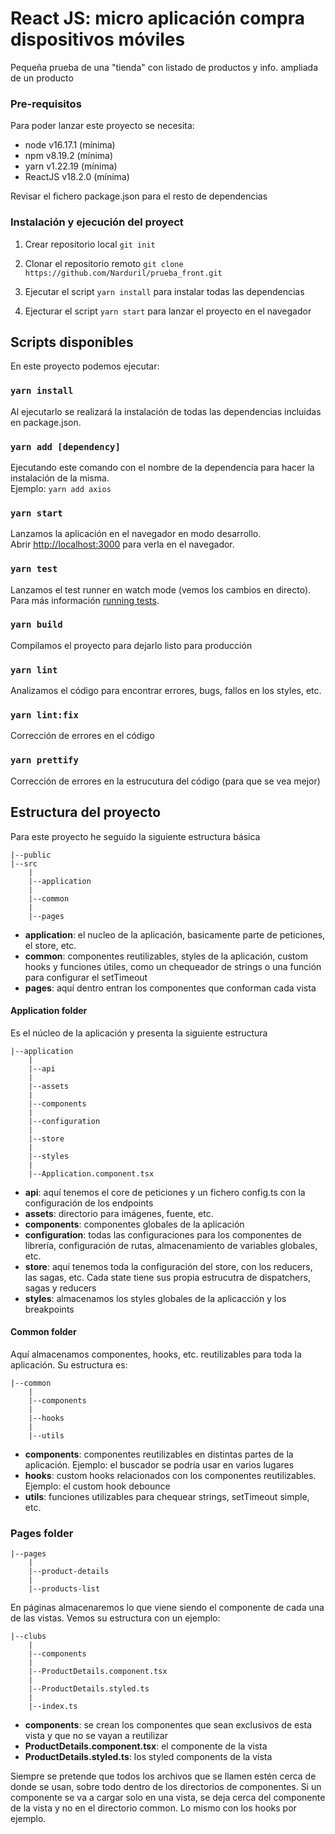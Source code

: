 # React JS: micro aplicación compra dispositivos móviles

Pequeña prueba de una "tienda" con listado de productos y info. ampliada de un producto

### Pre-requisitos

Para poder lanzar este proyecto se necesita:

* node v16.17.1 (mínima)
* npm v8.19.2 (mínima)
* yarn v1.22.19 (mínima)
* ReactJS v18.2.0 (mínima)

Revisar el fichero package.json para el resto de dependencias

### Instalación y ejecución del proyect

1. Crear repositorio local `git init`

2. Clonar el repositorio remoto `git clone https://github.com/Narduril/prueba_front.git`

3. Ejecutar el script `yarn install` para instalar todas las dependencias

4. Ejecturar el script `yarn start` para lanzar el proyecto en el navegador

## Scripts disponibles

En este proyecto podemos ejecutar:

### `yarn install`

Al ejecutarlo se realizará la instalación de todas las dependencias incluidas en package.json.

### `yarn add [dependency]`

Ejecutando este comando con el nombre de la dependencia para hacer la instalación de la misma.\
Ejemplo: `yarn add axios`

### `yarn start`

Lanzamos la aplicación en el navegador en modo desarrollo.\
Abrir [http://localhost:3000](http://localhost:3000) para verla en el navegador.

### `yarn test`

Lanzamos el test runner en watch mode (vemos los cambios en directo).
Para más información [running tests](https://create-react-app.dev/docs/running-tests/).

### `yarn build`

Compilamos el proyecto para dejarlo listo para producción

### `yarn lint`

Analizamos el código para encontrar errores, bugs, fallos en los styles, etc.

### `yarn lint:fix`

Corrección de errores en el código

### `yarn prettify`

Corrección de errores en la estrucutura del código (para que se vea mejor)

## Estructura del proyecto

Para este proyecto he seguido la siguiente estructura básica

```text
|--public
|--src
    |
    |--application
    |
    |--common
    |
    |--pages
```

* **application**: el nucleo de la aplicación, basicamente parte de peticiones, el store, etc.
* **common**: componentes reutilizables, styles de la aplicación, custom hooks y funciones útiles, como un chequeador de strings o una función para configurar el setTimeout
* **pages**: aquí dentro entran los componentes que conforman cada vista

#### Application folder

Es el núcleo de la aplicación y presenta la siguiente estructura

```text
|--application
    |
    |--api
    |
    |--assets
    |
    |--components
    |
    |--configuration
    |
    |--store
    |
    |--styles
    |
    |--Application.component.tsx
```

* **api**: aquí tenemos el core de peticiones y un fichero config.ts con la configuración de los endpoints
* **assets**: directorio para imágenes, fuente, etc.
* **components**: componentes globales de la aplicación
* **configuration**: todas las configuraciones para los componentes de librería, configuración de rutas, almacenamiento de variables globales, etc.
* **store**: aquí tenemos toda la configuración del store, con los reducers, las sagas, etc. Cada state tiene sus propia estrucutra de dispatchers, sagas y reducers
* **styles**: almacenamos los styles globales de la aplicacción y los breakpoints

#### Common folder

Aquí almacenamos componentes, hooks, etc. reutilizables para toda la aplicación. Su estructura es:

```text
|--common
    |
    |--components
    |
    |--hooks
    |
    |--utils
```

* **components**: componentes reutilizables en distintas partes de la aplicación. Ejemplo: el buscador se podría usar en varios lugares
* **hooks**: custom hooks relacionados con los componentes reutilizables. Ejemplo: el custom hook debounce
* **utils**: funciones utilizables para chequear strings, setTimeout simple, etc.

### Pages folder

```text
|--pages
    |
    |--product-details
    |
    |--products-list
```

En páginas almacenaremos lo que viene siendo el componente de cada una de las vistas. Vemos su estructura con un ejemplo:

```text
|--clubs
    |
    |--components
    |
    |--ProductDetails.component.tsx
    |
    |--ProductDetails.styled.ts
    |
    |--index.ts
```

* **components**: se crean los componentes que sean exclusivos de esta vista y que no se vayan a reutilizar
* **ProductDetails.component.tsx**: el componente de la vista
* **ProductDetails.styled.ts**: los styled components de la vista

Siempre se pretende que todos los archivos que se llamen estén cerca de donde se usan, sobre todo dentro de los directorios de componentes. Si un componente se va a cargar solo en una vista, se deja cerca del componente de la vista y no en el directorio common. Lo mismo con los hooks por ejemplo.
